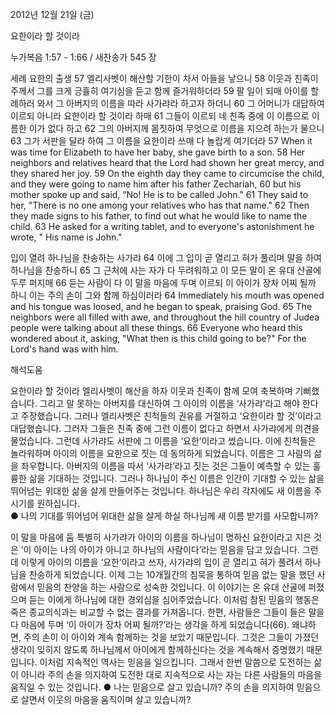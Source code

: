 2012년 12월 21일 (금)

요한이라 할 것이라



누가복음 1:57 - 1:66 / 새찬송가 545 장


세례 요한의 출생
57 엘리사벳이 해산할 기한이 차서 아들을 낳으니 58 이웃과 친족이 주께서 그를 크게 긍휼히 여기심을 듣고 함께 즐거워하더라 59 팔 일이 되매 아이를 할례하러 와서 그 아버지의 이름을 따라 사가랴라 하고자 하더니 60 그 어머니가 대답하여 이르되 아니라 요한이라 할 것이라 하매 61 그들이 이르되 네 친족 중에 이 이름으로 이름한 이가 없다 하고 62 그의 아버지께 몸짓하여 무엇으로 이름을 지으려 하는가 물으니 63 그가 서판을 달라 하여 그 이름을 요한이라 쓰매 다 놀랍게 여기더라 
57 When it was time for Elizabeth to have her baby, she gave birth to a son. 58 Her neighbors and relatives heard that the Lord had shown her great mercy, and they shared her joy. 59 On the eighth day they came to circumcise the child, and they were going to name him after his father Zechariah, 60 but his mother spoke up and said, “No! He is to be called John." 61 They said to her, "There is no one among your relatives who has that name." 62 Then they made signs to his father, to find out what he would like to name the child. 63 He asked for a writing tablet, and to everyone's astonishment he wrote, " His name is John."

입이 열려 하나님을 찬송하는 사가랴
64 이에 그 입이 곧 열리고 혀가 풀리며 말을 하여 하나님을 찬송하니 65 그 근처에 사는 자가 다 두려워하고 이 모든 말이 온 유대 산골에 두루 퍼지매 66 듣는 사람이 다 이 말을 마음에 두며 이르되 이 아이가 장차 어찌 될까 하니 이는 주의 손이 그와 함께 하심이러라
64 Immediately his mouth was opened and his tongue was loosed, and he began to speak, praising God. 65 The neighbors were all filled with awe, and throughout the hill country of Judea people were talking about all these things. 66 Everyone who heard this wondered about it, asking, "What then is this child going to be?" For the Lord's hand was with him.

해석도움





요한이라 할 것이라
엘리사벳이 해산을 하자 이웃과 친족이 함께 모여 축복하며 기뻐했습니다. 그리고 말 못하는 아버지를 대신하여 그 아이의 이름을 ‘사가랴’라고 해야 한다고 주장했습니다. 그러나 엘리사벳은 친척들의 권유를 거절하고 ‘요한이라 할 것’이라고 대답했습니다. 그러자 그들은 친족 중에 그런 이름이 없다고 하면서 사가랴에게 의견을 물었습니다. 그런데 사가랴도 서판에 그 이름을 ‘요한’이라고 썼습니다. 이에 친척들은 놀라워하며 아이의 이름을 요한으로 짓는 데 동의하게 되었습니다. 이름은 그 사람의 삶을 좌우합니다. 아버지의 이름을 따서 ‘사가랴’라고 짓는 것은 그들이 예측할 수 있는 훌륭한 삶을 기대하는 것입니다. 그러나 하나님이 주신 이름은 인간이 기대할 수 있는 삶을 뛰어넘는 위대한 삶을 살게 만들어주는 것입니다. 하나님은 우리 각자에도 새 이름을 주시기를 원하십니다.  
● 나의 기대를 뛰어넘어 위대한 삶을 살게 하실 하나님께 새 이름 받기를 사모합니까?

이 말을 마음에 둠
특별히 사가랴가 아이의 이름을 하나님이 명하신 요한이라고 지은 것은 ‘이 아이는 나의 아이가 아니고 하나님의 사람이다’라는 믿음을 담고 있습니다. 그런데 이렇게 아이의 이름을 ‘요한’이라고 쓰자, 사가랴의 입이 곧 열리고 혀가 풀려서 하나님을 찬송하게 되었습니다. 이제 그는 10개월간의 침묵을 통하여 믿음 없는 말을 했던 사람에서 믿음의 찬양을 하는 사람으로 성숙한 것입니다. 이 이야기는 온 유대 산골에 퍼졌으며 듣는 이에게 하나님에 대한 경외심을 심어주었습니다. 이처럼 참된 믿음의 행동은 죽은 종교의식과는 비교할 수 없는 결과를 가져옵니다. 한편, 사람들은 그들이 들은 말을 다 마음에 두며 ‘이 아이가 장차 어찌 될까?’라는 생각을 하게 되었습니다(66). 왜냐하면, 주의 손이 이 아이와 계속 함께하는 것을 보았기 때문입니다. 그것은 그들이 가졌던 생각이 잊히지 않도록 하나님께서 아이에게 함께하신다는 것을 계속해서 증명했기 때문입니다. 이처럼 지속적인 역사는 믿음을 일으킵니다. 그래서 한번 말씀으로 도전하는 삶이 아니라 주의 손을 의지하여 도전한 대로 지속적으로 사는 자는 다른 사람들의 마음을 움직일 수 있는 것입니다.
● 나는 믿음으로 살고 있습니까? 주의 손을 의지하여 믿음으로 살면서 이웃의 마음을 움직이며 살고 있습니까?